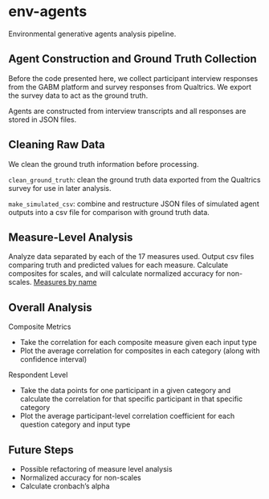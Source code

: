 # env-agents

Environmental generative agents analysis pipeline. 

## Agent Construction and Ground Truth Collection
Before the code presented here, we collect participant interview responses from the GABM platform and survey responses from Qualtrics. We export the survey data to act as the ground truth. 

Agents are constructed from interview transcripts and all responses are stored in JSON files.


## Cleaning Raw Data
We clean the ground truth information before processing.

`clean_ground_truth`: clean the ground truth data exported from the Qualtrics survey for use in later analysis.

`make_simulated_csv`: combine and restructure JSON files of simulated agent outputs into a csv file for comparison with ground truth data. 


## Measure-Level Analysis
Analyze data separated by each of the 17 measures used. Output csv files comparing truth and predicted values for each measure. Calculate composites for scales, and will calculate normalized accuracy for non-scales. [Measures by name](https://docs.google.com/spreadsheets/d/1Md7Z_8UZ0GH0gXQ6aLsMQwhetOjc1jj-ZBrHuE8KOcc/edit?gid=1648875056#gid=1648875056)


## Overall Analysis
Composite Metrics
- Take the correlation for each composite measure given each input type
- Plot the average correlation for composites in each category (along with confidence interval)


Respondent Level
- Take the data points for one participant in a given category and calculate the correlation for that specific participant in that specific category
- Plot the average participant-level correlation coefficient for each question category and input type


## Future Steps
- Possible refactoring of measure level analysis
- Normalized accuracy for non-scales
- Calculate cronbach’s alpha
